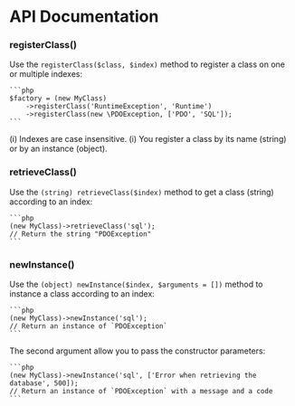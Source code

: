 API Documentation
======

### registerClass()

Use the `registerClass($class, $index)` method to register a class on one or multiple indexes:

	```php
	$factory = (new MyClass)
		->registerClass('RuntimeException', 'Runtime')
		->registerClass(new \PDOException, ['PDO', 'SQL']);
	```

(i) Indexes are case insensitive.
(i) You register a class by its name (string) or by an instance (object).


### retrieveClass()

Use the `(string) retrieveClass($index)` method to get a class (string) according to an index:

	```php
	(new MyClass)->retrieveClass('sql');
	// Return the string "PDOException"
	```


### newInstance()

Use the `(object) newInstance($index, $arguments = [])` method to instance a class according to an index:

	```php
	(new MyClass)->newInstance('sql');
	// Return an instance of `PDOException`
	```
	
The second argument allow you to pass the constructor parameters:

	```php
	(new MyClass)->newInstance('sql', ['Error when retrieving the database', 500]);
	// Return an instance of `PDOException` with a message and a code
	```

